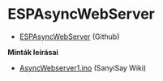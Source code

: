 # ESPAsyncWebServer 


- [ESPAsyncWebServer](https://github.com/me-no-dev/ESPAsyncWebServer) (Github)

**Minták leírásai**

- [AsyncWebserver1.ino](https://github.com/SanyiSay/ESP8266/wiki/AsyncWebserver1.ino)  (SanyiSay Wiki)



